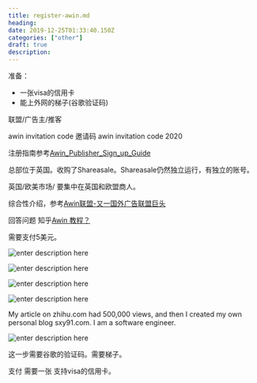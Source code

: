 ```yaml
---
title: register-awin.md
heading: 
date: 2019-12-25T01:33:40.150Z
categories: ["other"]
draft: true
description: 
---
```


准备：
- 一张visa的信用卡
- 能上外网的梯子(谷歌验证码)


联盟/广告主/推客

awin invitation code 邀请码
awin invitation code 2020

注册指南参考[Awin_Publisher_Sign_up_Guide](https://wiki.awin.com/index.php/File:Awin_Publisher_Sign_up_Guide_(CN).pdf)

总部位于英国。收购了Shareasale。Shareasale仍然独立运行，有独立的账号。

英国/欧美市场/
要集中在英国和欧盟商人。

综合性介绍，参考[Awin联盟-又一国外广告联盟巨头](https://minghao88.com/awin%E8%81%94%E7%9B%9F)

回答问题 知乎[Awin 教程？](https://www.zhihu.com/question/276895138)

需要支付5美元。

![enter description here](https://gitee.com/smile365/blogimg/raw/master/sxy91/1577238361502.png)

![enter description here](https://gitee.com/smile365/blogimg/raw/master/sxy91/1577238536228.png)

![enter description here](https://gitee.com/smile365/blogimg/raw/master/sxy91/1577238850670.png)

![enter description here](https://gitee.com/smile365/blogimg/raw/master/sxy91/1577239141002.png)

My article on zhihu.com had 500,000 views, and then I created my own personal blog sxy91.com. I am a software engineer.

![enter description here](https://gitee.com/smile365/blogimg/raw/master/sxy91/1577240481174.png)

这一步需要谷歌的验证码。需要梯子。


支付 需要一张 支持visa的信用卡。